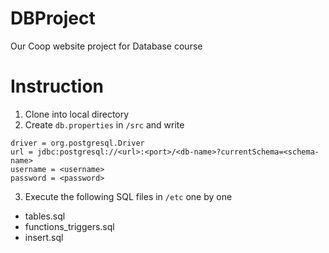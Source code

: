 # DBProject
Our Coop website project for Database course

# Instruction
1. Clone into local directory
2. Create `db.properties` in `/src` and write
```
driver = org.postgresql.Driver
url = jdbc:postgresql://<url>:<port>/<db-name>?currentSchema=<schema-name>
username = <username>
password = <password>
```
3. Execute the following SQL files in `/etc` one by one
  - tables.sql
  - functions_triggers.sql
  - insert.sql
